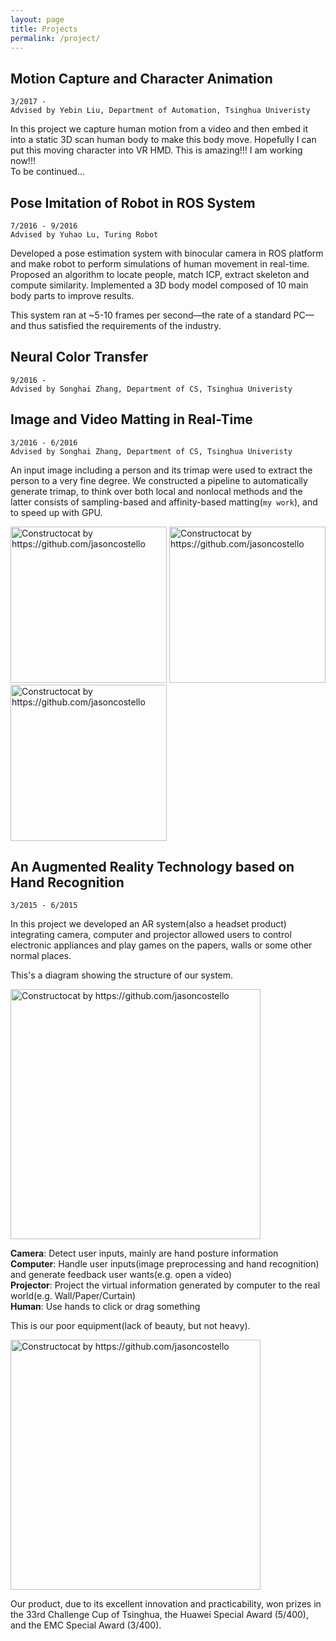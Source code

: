 ```yaml
---
layout: page
title: Projects
permalink: /project/
---
```


## Motion Capture and Character Animation

`3/2017 - ` <br>
`Advised by Yebin Liu, Department of Automation, Tsinghua Univeristy`

In this project we capture human motion from a video and then embed it into a static 3D scan human body to make this body move. Hopefully I can put this moving character into VR HMD. This is amazing!!! I am working now!!! <br>
To be continued...

## Pose Imitation of Robot in ROS System

`7/2016 - 9/2016` <br>
`Advised by Yuhao Lu, Turing Robot`

Developed a pose estimation system with binocular camera in ROS platform and make robot to perform simulations of human movement in real-time.
Proposed an algorithm to locate people, match ICP, extract skeleton and compute similarity.
Implemented a 3D body model composed of 10 main body parts to improve results.

This system ran at ~5-10 frames per second—the rate of a standard PC—and thus satisfied the requirements of the industry.

## Neural Color Transfer

`9/2016 - ` <br>
`Advised by Songhai Zhang, Department of CS, Tsinghua Univeristy`



## Image and Video Matting in Real-Time

`3/2016 - 6/2016` <br>
`Advised by Songhai Zhang, Department of CS, Tsinghua Univeristy`

An input image including a person and its trimap were used to extract the person to a very fine degree. We constructed a pipeline to automatically generate trimap, to think over both local and nonlocal methods and the latter consists of sampling-based and affinity-based matting(`my work`), and to speed up with GPU.

<img src="{{ site.baseurl }}/images/project1_3.png" alt="Constructocat by https://github.com/jasoncostello" style="width: 250px;"/> <img src="{{ site.baseurl }}/images/project1_4.png" alt="Constructocat by https://github.com/jasoncostello" style="width: 250px;"/> <img src="{{ site.baseurl }}/images/project1_5.png" alt="Constructocat by https://github.com/jasoncostello" style="width: 250px;"/>


## An Augmented Reality Technology based on Hand Recognition

`3/2015 - 6/2015`

In this project we developed an AR system(also a headset product) integrating camera, computer and projector allowed users to control electronic appliances and play games on the papers, walls or some other normal places.

This's a diagram showing the structure of our system.

<img src="{{ site.baseurl }}/images/project1_1.png" alt="Constructocat by https://github.com/jasoncostello" style="width: 400px;"/>

**Camera**: Detect user inputs, mainly are hand posture information <br>
**Computer**: Handle user inputs(image preprocessing and hand recognition) and generate feedback user wants(e.g. open a video) <br>
**Projector**: Project the virtual information generated by computer to the real world(e.g. Wall/Paper/Curtain) <br>
**Human**: Use hands to click or drag something

This is our poor equipment(lack of beauty, but not heavy).

<img src="{{ site.baseurl }}/images/project1_2.png" alt="Constructocat by https://github.com/jasoncostello" style="width: 400px;"/>

Our product, due to its excellent innovation and practicability, won prizes in the 33rd Challenge Cup of Tsinghua, the Huawei Special Award (5/400), and the EMC Special Award (3/400).
